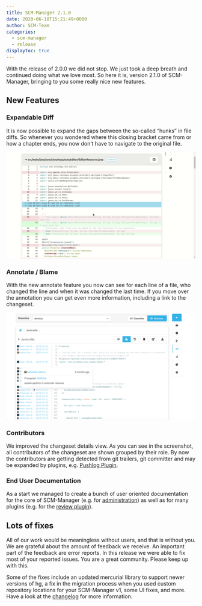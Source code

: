 ```yaml
---
title: SCM-Manager 2.1.0
date: 2020-06-18T15:21:49+0000
author: SCM-Team
categories:
  - scm-manager
  - release
displayToc: true
---
```


With the release of 2.0.0 we did not stop. We just took a deep breath and continued doing what we love most. So here it is, version 2.1.0 of SCM-Manager, bringing to you some really nice new features.


## New Features

### Expandable Diff
It is now possible to expand the gaps between the so-called “hunks” in file diffs. So whenever you wondered where this closing bracket came from or how a chapter ends, you now don’t have to navigate to the original file.

![expandable diff](assets/expandable_diff.gif)

### Annotate / Blame

With the new annotate feature you now can see for each line of a file, who changed the line and when it was changed the last time. If you move over the annotation you can get even more information, including a link to the changeset.

![annotate view](assets/annotate.png)

### Contributors

We improved the changeset details view. As you can see in the screenshot, all contributors of the changeset are shown grouped by their role. By now the contributors are getting detected from git trailers, git committer and may be expanded by plugins, e.g. [Pushlog Plugin](/plugins/scm-pushlog-plugin). 

### End User Documentation

As a start we managed to create a bunch of user oriented documentation for the core of SCM-Manager (e.g. for [administration](/docs/2.1.x/en/user/admin/settings/)) as well as for many plugins (e.g. for the [review plugin](/plugins/scm-review-plugin/docs/2.1.x/en/overview/)).

## Lots of fixes
All of our work would be meaningless without users, and that is without you. We are grateful about the amount of feedback we receive. An important part of the feedback are error reports. In this release we were able to fix most of your reported issues. You are a great community. Please keep up with this.

Some of the fixes include an updated mercurial library to support newer versions of hg, a fix in the migration process when you used custom repository locations for your SCM-Manager v1, some UI fixes, and more. Have a look at the [changelog](/download/2.1.0#changelog) for more information.
